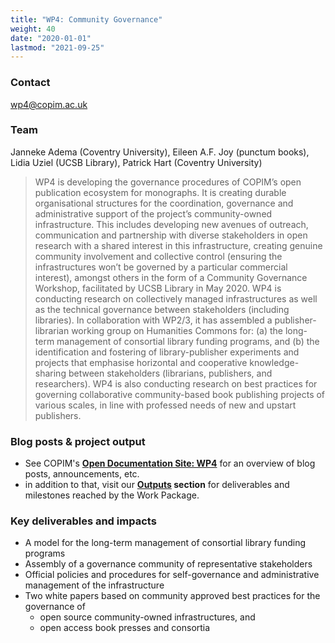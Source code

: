 ```yaml
---
title: "WP4: Community Governance"
weight: 40
date: "2020-01-01"
lastmod: "2021-09-25"
---
```


### Contact

[wp4@copim.ac.uk](mailto:wp4@copim.ac.uk)  


### Team

Janneke Adema (Coventry University), Eileen A.F. Joy (punctum books), Lidia Uziel (UCSB Library), Patrick Hart (Coventry University)    

> WP4 is developing the governance procedures of COPIM’s open publication ecosystem for monographs. It is creating durable organisational structures for the coordination, governance and administrative support of the project’s community-owned infrastructure. This includes developing new avenues of outreach, communication and partnership with diverse stakeholders in open research with a shared interest in this infrastructure, creating genuine community involvement and collective control (ensuring the infrastructures won’t be governed by a particular commercial interest), amongst others in the form of a Community Governance Workshop, facilitated by UCSB Library in May 2020. WP4 is conducting research on collectively managed infrastructures as well as the technical governance between stakeholders (including libraries). In collaboration with WP2/3, it has assembled a publisher-librarian working group on Humanities Commons for: (a) the long-term management of consortial library funding programs, and (b) the identification and fostering of library-publisher experiments and projects that emphasise horizontal and cooperative knowledge-sharing between stakeholders (librarians, publishers, and researchers). WP4 is also conducting research on best practices for governing collaborative community-based book publishing projects of various scales, in line with professed needs of new and upstart publishers.   

### Blog posts & project output

* See COPIM's **[Open Documentation Site: WP4](https://copim.pubpub.org/work-package-4)** for an overview of blog posts, announcements, etc.
* in addition to that, visit our **[Outputs](https://www.copim.ac.uk/about-us/outputs/) section** for deliverables and milestones reached by the Work Package.

### Key deliverables and impacts

* A model for the long-term management of consortial library funding programs
* Assembly of a governance community of representative stakeholders
* Official policies and procedures for self-governance and administrative management of the infrastructure
* Two white papers based on community approved best practices for the governance of
  * open source community-owned infrastructures, and
  * open access book presses and consortia  
